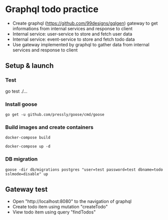 # Graphql todo practice
- Create graphql (https://github.com/99designs/gqlgen) gateway to get informations from internal services and response to client
- Internal service: user-service to store and fetch user data
- Internal service: event-service to store and fetch todo data
- Use gateway implemented by graphql to gather data from internal services and response to client

## Setup & launch

### Test
go test ./...

### Install goose
```
go get -u github.com/pressly/goose/cmd/goose
```

### Build images and create containers
```
docker-compose build
```
```
docker-compose up -d
```

### DB migration
```
goose -dir db/migrations postgres "user=test password=test dbname=todo sslmode=disable" up
```

## Gateway test
- Open "http://localhost:8080" to the navigation of graphql
- Create todo item using mutation "createTodo"
- View todo item using query "findTodos" 
